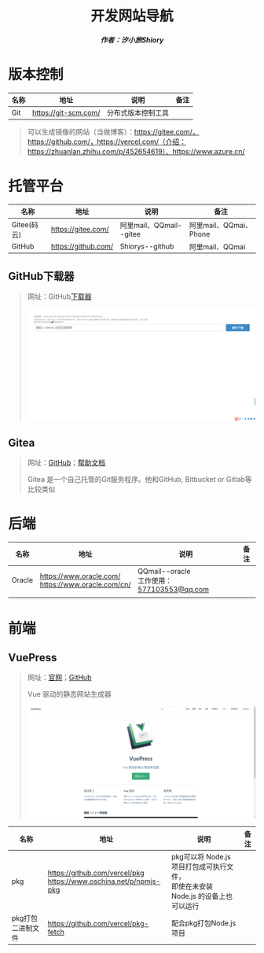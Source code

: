 <center><h1>开发网站导航</h1></center>

<center><h5>作者：汐小旅Shiory</h5></center>



# 版本控制

| 名称 | 地址                 | 说明               | 备注 |
| ---- | -------------------- | ------------------ | ---- |
| Git  | https://git-scm.com/ | 分布式版本控制工具 |      |

> 可以生成镜像的网站（当做博客）：https://gitee.com/，https://github.com/，https://vercel.com/（介绍：https://zhuanlan.zhihu.com/p/452654619）、https://www.azure.cn/

# 托管平台

| 名称        | 地址                | 说明                    | 备注                   |
| ----------- | ------------------- | ----------------------- | ---------------------- |
| Gitee(码云) | https://gitee.com/  | 阿里mail、QQmail--gitee | 阿里mail、QQmai、Phone |
| GitHub      | https://github.com/ | Shiorys--github         | 阿里mail、QQmai        |

## GitHub下载器

> 网址：GitHub[下载器](https://lanyundev.com/tool/GitHub%E6%96%87%E4%BB%B6%E6%88%96%E7%9B%AE%E5%BD%95%E5%8A%A0%E9%80%9F%E4%B8%8B%E8%BD%BD.html)
>
> ![](img/微信截图_20230527113739.png)



## Gitea

> 网址：[GitHub](https://github.com/go-gitea/gitea)；[帮助文档](https://docs.gitea.com/zh-cn/)
>
> Gitea 是一个自己托管的Git服务程序。他和GitHub, Bitbucket or Gitlab等比较类似



# 后端

| 名称   | 地址                                                    | 说明                                           | 备注 |
| ------ | ------------------------------------------------------- | ---------------------------------------------- | ---- |
| Oracle | https://www.oracle.com/<br />https://www.oracle.com/cn/ | QQmail--oracle<br />工作使用：577103553@qq.com |      |
|        |                                                         |                                                |      |



# 前端

## VuePress

> 网址：[官网](https://vuepress.vuejs.org/zh/)；[GitHub](https://github.com/vuejs/vuepress)
>
> Vue 驱动的静态网站生成器
>
> ![](img/微信截图_20230527005259.png)





> 

| 名称              | 地址                                                         | 说明                                                         | 备注 |
| ----------------- | ------------------------------------------------------------ | ------------------------------------------------------------ | ---- |
| pkg               | https://github.com/vercel/pkg<br />https://www.oschina.net/p/npmjs-pkg | pkg可以将 Node.js 项目打包成可执行文件，<br />即使在未安装 Node.js 的设备上也可以运行 |      |
| pkg打包二进制文件 | https://github.com/vercel/pkg-fetch                          | 配合pkg打包Node.js项目                                       |      |